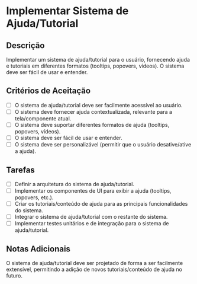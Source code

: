 # Implementar Sistema de Ajuda/Tutorial

## Descrição

Implementar um sistema de ajuda/tutorial para o usuário, fornecendo ajuda e tutoriais em diferentes formatos (tooltips, popovers, vídeos). O sistema deve ser fácil de usar e entender.

## Critérios de Aceitação

- [ ] O sistema de ajuda/tutorial deve ser facilmente acessível ao usuário.
- [ ] O sistema deve fornecer ajuda contextualizada, relevante para a tela/componente atual.
- [ ] O sistema deve suportar diferentes formatos de ajuda (tooltips, popovers, vídeos).
- [ ] O sistema deve ser fácil de usar e entender.
- [ ] O sistema deve ser personalizável (permitir que o usuário desative/ative a ajuda).

## Tarefas

- [ ] Definir a arquitetura do sistema de ajuda/tutorial.
- [ ] Implementar os componentes de UI para exibir a ajuda (tooltips, popovers, etc.).
- [ ] Criar os tutoriais/conteúdo de ajuda para as principais funcionalidades do sistema.
- [ ] Integrar o sistema de ajuda/tutorial com o restante do sistema.
- [ ] Implementar testes unitários e de integração para o sistema de ajuda/tutorial.

## Notas Adicionais

O sistema de ajuda/tutorial deve ser projetado de forma a ser facilmente extensível, permitindo a adição de novos tutoriais/conteúdo de ajuda no futuro.
